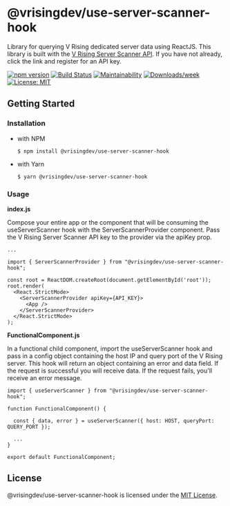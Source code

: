 # @vrisingdev/use-server-scanner-hook

Library for querying V Rising dedicated server data using ReactJS. This library is built with the [V Rising Server Scanner API](https://rapidapi.com/InfamyStudio/api/vrising-server-scanner). If you have not already, click the link and register for an API key.

[![npm version](https://badge.fury.io/js/@vrisingdev%2Fuse-server-scanner-hook.svg)](https://badge.fury.io/js/@vrisingdev%2Fuse-server-scanner-hook)
[![Build Status](https://app.travis-ci.com/NeverEnder4/use-server-scanner-hook.svg?branch=main)](https://app.travis-ci.com/NeverEnder4/use-server-scanner-hook)
[![Maintainability](https://api.codeclimate.com/v1/badges/54b88c18616286c47554/maintainability)](https://codeclimate.com/github/NeverEnder4/use-server-scanner-hook/maintainability)
[![Downloads/week](https://img.shields.io/npm/dw/open-source-npm-package-template.svg)](https://npmjs.org/package/@vrisingdev/use-server-scanner-hook)
[![License: MIT](https://img.shields.io/badge/License-MIT-yellow.svg)](https://github.com/NeverEnder4/use-server-scanner-hook/blob/main/package.json)

## Getting Started

### Installation

- with NPM
  
  ```$ npm install @vrisingdev/use-server-scanner-hook``` 
- with Yarn 
  
  ```$ yarn @vrisingdev/use-server-scanner-hook```

### Usage

**index.js**

Compose your entire app or the component that will be consuming the useServerScanner hook with the ServerScannerProvider component. Pass the V Rising Server Scanner API key to the provider via the apiKey prop.

```
...

import { ServerScannerProvider } from "@vrisingdev/use-server-scanner-hook";

const root = ReactDOM.createRoot(document.getElementById('root'));
root.render(
  <React.StrictMode>
    <ServerScannerProvider apiKey={API_KEY}>
      <App />
    </ServerScannerProvider>
  </React.StrictMode>
);
```



**FunctionalComponent.js**

In a functional child component, import the useServerScanner hook and pass in a config object containing the host IP and query port of the V Rising server. This hook will return an object containing an error and data field. If the request is successful you will receive data. If the request fails, you'll receive an error message.

```
import { useServerScanner } from "@vrisingdev/use-server-scanner-hook";

function FunctionalComponent() {

  const { data, error } = useServerScanner({ host: HOST, queryPort: QUERY_PORT });
  
  ...
}

export default FunctionalComponent;

```

## License

@vrisingdev/use-server-scanner-hook is licensed under the [MIT License](https://github.com/NeverEnder4/use-server-scanner-hook/blob/main/LICENSE).


